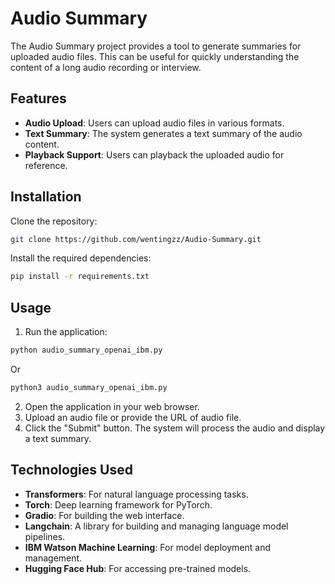 # Audio Summary

The Audio Summary project provides a tool to generate summaries for uploaded audio files. This can be useful for quickly understanding the content of a long audio recording or interview.

## Features

- **Audio Upload**: Users can upload audio files in various formats.
- **Text Summary**: The system generates a text summary of the audio content.
- **Playback Support**: Users can playback the uploaded audio for reference.

## Installation

Clone the repository:

```bash
git clone https://github.com/wentingzz/Audio-Summary.git
```

Install the required dependencies:
```bash
pip install -r requirements.txt
```

## Usage
1. Run the application:
```bash
python audio_summary_openai_ibm.py
```
Or
```bash
python3 audio_summary_openai_ibm.py
```

2. Open the application in your web browser.
3. Upload an audio file or provide the URL of audio file.
4. Click the "Submit" button. The system will process the audio and display a text summary.

## Technologies Used

- **Transformers**: For natural language processing tasks.
- **Torch**: Deep learning framework for PyTorch.
- **Gradio**: For building the web interface.
- **Langchain**: A library for building and managing language model pipelines.
- **IBM Watson Machine Learning**: For model deployment and management.
- **Hugging Face Hub**: For accessing pre-trained models.
